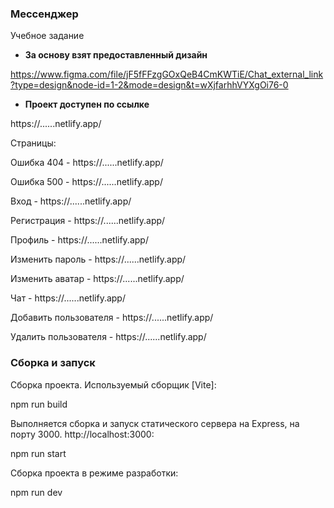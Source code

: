 ### Мессенджер
Учебное задание

- **За основу взят предоставленный дизайн**

https://www.figma.com/file/jF5fFFzgGOxQeB4CmKWTiE/Chat_external_link?type=design&node-id=1-2&mode=design&t=wXjfarhhVYXgOi76-0

- **Проект доступен по ссылке**

https://......netlify.app/

Страницы:

Ошибка 404 - https://......netlify.app/

Ошибка 500 - https://......netlify.app/

Вход - https://......netlify.app/

Регистрация - https://......netlify.app/

Профиль - https://......netlify.app/

Изменить пароль - https://......netlify.app/

Изменить аватар - https://......netlify.app/

Чат - https://......netlify.app/

Добавить пользователя - https://......netlify.app/

Удалить пользователя - https://......netlify.app/

### Сборка и запуск

Сборка проекта. Используемый сборщик [Vite]:

npm run build

Выполняется сборка и запуск статического сервера на Express, на порту 3000. http://localhost:3000:

npm run start

Сборка проекта в режиме разработки:

npm run dev
